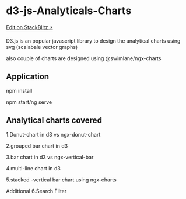 # d3-js-Analyticals-Charts

[Edit on StackBlitz ⚡️](https://stackblitz.com/edit/angular-r15-k3u3uw)


D3.js is an popular javascript library to design the analytical charts using svg (scalabale vector graphs)

also couple of  charts are designed using @swimlane/ngx-charts

Application
-------------

npm install

npm start/ng serve


Analytical charts covered
--------------
1.Donut-chart in d3 vs ngx-donut-chart

2.grouped bar chart in d3

3.bar chart in d3 vs ngx-vertical-bar

4.multi-line chart in d3

5.stacked -vertical bar chart using ngx-charts


Additional
6.Search Filter

